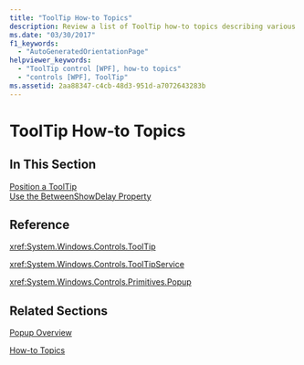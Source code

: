 ```yaml
---
title: "ToolTip How-to Topics"
description: Review a list of ToolTip how-to topics describing various ways to use ToolTip in Windows Presentation Foundation (WPF) applications.
ms.date: "03/30/2017"
f1_keywords: 
  - "AutoGeneratedOrientationPage"
helpviewer_keywords: 
  - "ToolTip control [WPF], how-to topics"
  - "controls [WPF], ToolTip"
ms.assetid: 2aa88347-c4cb-48d3-951d-a7072643283b
---
```

# ToolTip How-to Topics

## In This Section  

 [Position a ToolTip](how-to-position-a-tooltip.md)  
  [Use the BetweenShowDelay Property](how-to-use-the-betweenshowdelay-property.md)  
  
## Reference  

 <xref:System.Windows.Controls.ToolTip>  
  
 <xref:System.Windows.Controls.ToolTipService>  
  
 <xref:System.Windows.Controls.Primitives.Popup>  
  
## Related Sections  

 [Popup Overview](popup-overview.md)  
  
 [How-to Topics](popup-how-to-topics.md)
